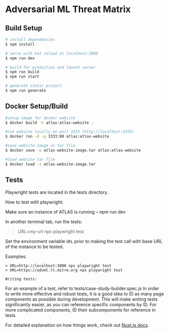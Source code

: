 # Adversarial ML Threat Matrix

## Build Setup

```bash
# install dependencies
$ npm install

# serve with hot reload at localhost:3000
$ npm run dev

# build for production and launch server
$ npm run build
$ npm run start

# generate static project
$ npm run generate
```

## Docker Setup/Build
```bash
#setup image for docker website
$ docker build -t atlas:atlas-website .

#run website locally on port 3333 (http://localhost:3333)
$ docker run -d -p 3333:80 atlas:atlas-website

#save website image as tar file
$ docker save -o atlas-website-image.tar atlas:atlas-website

#load website tar file
$ docker load -i atlas-website-image.tar
```

## Tests

Playwright tests are located in the tests directory.

How to test with playwright:

Make sure an instance of ATLAS is running – npm run dev

In another terminal tab, run the tests:
> URL=my-url npx playwright test

Set the environment variable `URL` prior to making the test call with base URL of the instance to be tested.

Examples:

```
> URL=http://localhost:3000 npx playwright test
> URL=https://advml.lt.mitre.org npx playwright test
```


	Writing tests:

For an example of a test, refer to tests/case-study-builder.spec.js
In order to write more effective and robust tests, it is a good idea to ID as many page components as possible during development. This will make writing tests significantly easier, as you can reference specific components by ID. For more complicated components, ID their subcomponents for reference in tests.


For detailed explanation on how things work, check out [Nuxt.js docs](https://nuxtjs.org).
